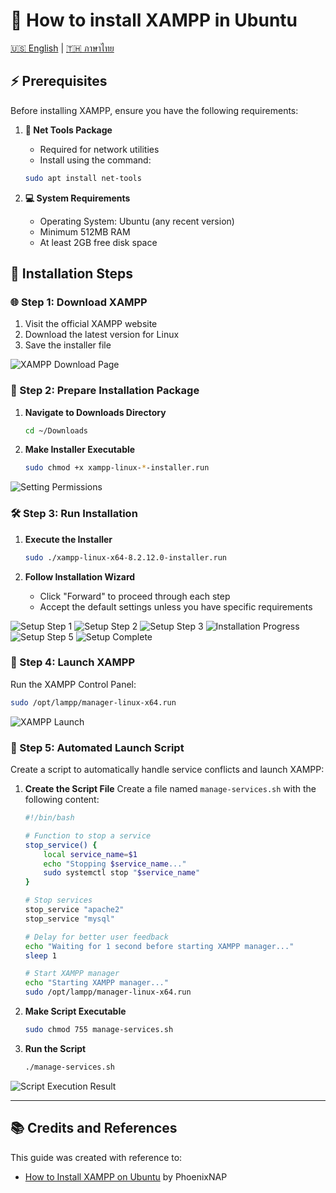 # 🚀 How to install XAMPP in Ubuntu

[🇺🇸 English](./README.md) | [🇹🇭 ภาษาไทย](./README_th.md)

## ⚡ Prerequisites
Before installing XAMPP, ensure you have the following requirements:

1. **🔧 Net Tools Package**
   - Required for network utilities
   - Install using the command:
   ```bash
   sudo apt install net-tools
   ```

2. **💻 System Requirements**
   - Operating System: Ubuntu (any recent version)
   - Minimum 512MB RAM
   - At least 2GB free disk space

## 📝 Installation Steps

### 🌐 Step 1: Download XAMPP
1. Visit the official XAMPP website
2. Download the latest version for Linux
3. Save the installer file

<img src='./XAMPP-For-Linux.png' alt='XAMPP Download Page'></img>

### 🔑 Step 2: Prepare Installation Package
1. **Navigate to Downloads Directory**
   ```bash
   cd ~/Downloads
   ```

2. **Make Installer Executable**
   ```bash
   sudo chmod +x xampp-linux-*-installer.run
   ```

<img src='./set-permission.png' alt='Setting Permissions'></img>

### 🛠️ Step 3: Run Installation
1. **Execute the Installer**
   ```bash
   sudo ./xampp-linux-x64-8.2.12.0-installer.run
   ```

2. **Follow Installation Wizard**
   - Click "Forward" to proceed through each step
   - Accept the default settings unless you have specific requirements

<img src='./setup/setup-1.png' alt='Setup Step 1'></img>
<img src='./setup/setup-2.png' alt='Setup Step 2'></img>
<img src='./setup/setup-3.png' alt='Setup Step 3'></img>
<img src='./setup/setup-4.png' alt='Installation Progress'></img>
<img src='./setup/setup-5.png' alt='Setup Step 5'></img>
<img src='./setup/setup-6.png' alt='Setup Complete'></img>

### 🚀 Step 4: Launch XAMPP
Run the XAMPP Control Panel:
```bash
sudo /opt/lampp/manager-linux-x64.run
```

<img src='./setup/lunching.png' alt='XAMPP Launch'></img>

### 📜 Step 5: Automated Launch Script
Create a script to automatically handle service conflicts and launch XAMPP:

1. **Create the Script File**
   Create a file named `manage-services.sh` with the following content:
   ```bash
   #!/bin/bash

   # Function to stop a service
   stop_service() {
       local service_name=$1
       echo "Stopping $service_name..."
       sudo systemctl stop "$service_name"
   }

   # Stop services
   stop_service "apache2"
   stop_service "mysql"

   # Delay for better user feedback
   echo "Waiting for 1 second before starting XAMPP manager..."
   sleep 1

   # Start XAMPP manager
   echo "Starting XAMPP manager..."
   sudo /opt/lampp/manager-linux-x64.run
   ```

2. **Make Script Executable**
   ```bash
   sudo chmod 755 manage-services.sh
   ```

3. **Run the Script**
   ```bash
   ./manage-services.sh
   ```

<img src='./setup/after-run-script.png' alt='Script Execution Result'></img>

---

## 📚 Credits and References

This guide was created with reference to:
- [How to Install XAMPP on Ubuntu](https://phoenixnap.com/kb/how-to-install-xampp-on-ubuntu) by PhoenixNAP
